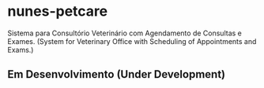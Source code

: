 # nunes-petcare
Sistema para Consultório Veterinário com Agendamento de Consultas e Exames. 
(System for Veterinary Office with Scheduling of Appointments and Exams.)

## Em Desenvolvimento (Under Development)
